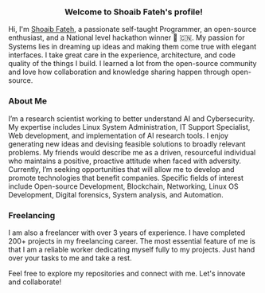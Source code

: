 <h3 align="center">Welcome to Shoaib Fateh's profile!</h3>

Hi, I'm [Shoaib Fateh](https://github.com/shoaib-fateh/), a passionate self-taught Programmer, an open-source enthusiast, and a National level hackathon winner 🥇 🇨🇳. My passion for Systems lies in dreaming up ideas and making them come true with elegant interfaces. I take great care in the experience, architecture, and code quality of the things I build. I learned a lot from the open-source community and love how collaboration and knowledge sharing happen through open-source.

### About Me

I’m a research scientist working to better understand AI and Cybersecurity. My expertise includes Linux System Administration, IT Support Specialist, Web development, and implementation of AI research tools. I enjoy generating new ideas and devising feasible solutions to broadly relevant problems. My friends would describe me as a driven, resourceful individual who maintains a positive, proactive attitude when faced with adversity. Currently, I’m seeking opportunities that will allow me to develop and promote technologies that benefit companies. Specific fields of interest include Open-source Development, Blockchain, Networking, Linux OS Development, Digital forensics, System analysis, and Automation.

### Freelancing

I am also a freelancer with over 3 years of experience. I have completed 200+ projects in my freelancing career. The most essential feature of me is that I am a reliable worker dedicating myself fully to my projects. Just hand over your tasks to me and take a rest.

Feel free to explore my repositories and connect with me. Let's innovate and collaborate!
